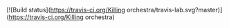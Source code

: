 [![Build status](https://travis-ci.org/Killing orchestra/travis-lab.svg?master)](https://travis-ci.org/Killing orchestra)
